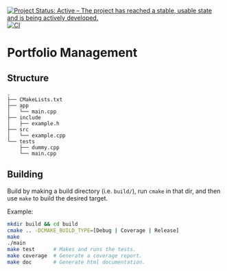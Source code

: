 [![Project Status: Active – The project has reached a stable, usable state and is being actively developed.](http://www.repostatus.org/badges/latest/active.svg)](http://www.repostatus.org/#active)
[![CI](https://github.com/sneddonlewis/port_mgmt/actions/workflows/ci.yml/badge.svg)](https://github.com/sneddonlewis/port_mgmt/actions/workflows/ci.yml)

# Portfolio Management


## Structure
``` text
.
├── CMakeLists.txt
├── app
│   └── main.cpp
├── include
│   ├── example.h
├── src
│   └── example.cpp
└── tests
    ├── dummy.cpp
    └── main.cpp
```

## Building

Build by making a build directory (i.e. `build/`), run `cmake` in that dir, and then use `make` to build the desired target.

Example:

```bash
mkdir build && cd build
cmake .. -DCMAKE_BUILD_TYPE=[Debug | Coverage | Release]
make
./main
make test      # Makes and runs the tests.
make coverage  # Generate a coverage report.
make doc       # Generate html documentation.
```

